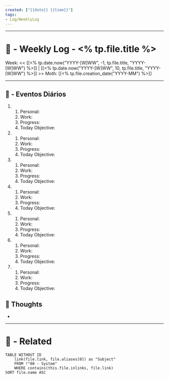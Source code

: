 ```yaml
---
created: ["{{date}} {{time}}"]
tags: 
- Log/WeeklyLog
---
```

---
# 📅 - Weekly Log - <% tp.file.title %>
Week: <<  [[<% tp.date.now("YYYY-[W]WW", -1, tp.file.title, "YYYY-[W]WW") %>]] | [[<% tp.date.now("YYYY-[W]WW", 10, tp.file.title, "YYYY-[W]WW") %>]] >> 
Moth: [[<% tp.file.creation_date("YYYY-MM") %>]]

---
## 📆 - Eventos Diários

1. 
	1. Personal:
	2. Work:
	3. Progress:
	4. Today Objective:
2. 
	1. Personal:
	2. Work:
	3. Progress:
	4. Today Objective:
3. 
	1. Personal:
	2. Work:
	3. Progress:
	4. Today Objective:
4. 
	1. Personal:
	2. Work:
	3. Progress:
	4. Today Objective:
5. 
	1. Personal:
	2. Work:
	3. Progress:
	4. Today Objective:
6. 
	1. Personal:
	2. Work:
	3. Progress:
	4. Today Objective:
7. 
	1. Personal:
	2. Work:
	3. Progress:
	4. Today Objective:
## 🧠 Thoughts
- 
---
# 🔗 - Related
```dataview
TABLE WITHOUT ID
	link(file.link, file.aliases[0]) as "Subject"
	FROM !"00 - System"
	WHERE contains(this.file.inlinks, file.link)
SORT file.name ASC
```